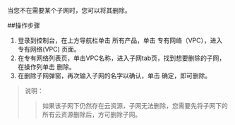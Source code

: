 当您不在需要某个子网时，您可以将其删除。

##操作步骤

1. 登录到控制台，在上方导航栏单击 所有产品，单击 专有网络（VPC），进入 专有网络(VPC) 页面。
2. 在专有网络列表页，单击VPC名称，进入子网tab页，找到想要删除的子网，在操作列单击 删除。
3. 在删除子网弹窗，再次输入子网的名字以确认，单击 确定，即可删除。

>说明：
>>如果该子网下仍然存在云资源，子网无法删除，您需要先将子网下的所有云资源删除后，方可删除子网。